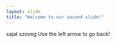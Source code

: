 ```yaml
---
layout: slide
title: "Welcome to our second slide!"
---
```

sajat szoveg
Use the left arrow to go back!
